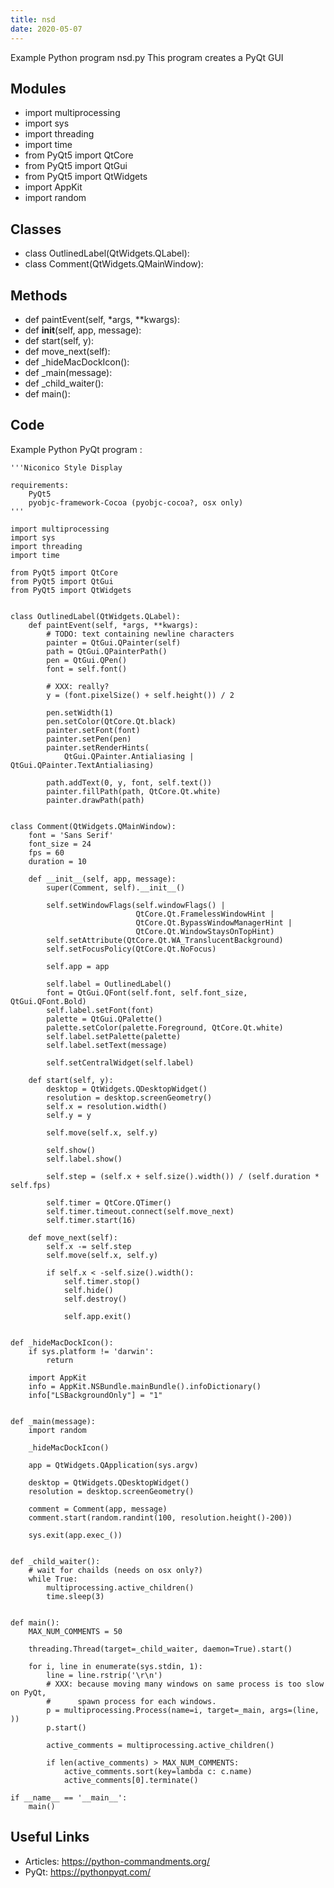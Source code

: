```yaml
---
title: nsd
date: 2020-05-07
---
```

Example Python program nsd.py
This program creates a PyQt GUI

## Modules

* import multiprocessing
* import sys
* import threading
* import time
* from PyQt5 import QtCore
* from PyQt5 import QtGui
* from PyQt5 import QtWidgets
* import AppKit
* import random

## Classes

* class OutlinedLabel(QtWidgets.QLabel):
* class Comment(QtWidgets.QMainWindow):

## Methods

* def paintEvent(self, *args, **kwargs):
* def __init__(self, app, message):
* def start(self, y):
* def move_next(self):
* def _hideMacDockIcon():
* def _main(message):
* def _child_waiter():
* def main():

## Code

Example Python PyQt program :

    '''Niconico Style Display
    
    requirements:
        PyQt5
        pyobjc-framework-Cocoa (pyobjc-cocoa?, osx only)
    '''
    
    import multiprocessing
    import sys
    import threading
    import time
    
    from PyQt5 import QtCore
    from PyQt5 import QtGui
    from PyQt5 import QtWidgets
    
    
    class OutlinedLabel(QtWidgets.QLabel):
        def paintEvent(self, *args, **kwargs):
            # TODO: text containing newline characters
            painter = QtGui.QPainter(self)
            path = QtGui.QPainterPath()
            pen = QtGui.QPen()
            font = self.font()
    
            # XXX: really?
            y = (font.pixelSize() + self.height()) / 2
    
            pen.setWidth(1)
            pen.setColor(QtCore.Qt.black)
            painter.setFont(font)
            painter.setPen(pen)
            painter.setRenderHints(
                QtGui.QPainter.Antialiasing | QtGui.QPainter.TextAntialiasing)
    
            path.addText(0, y, font, self.text())
            painter.fillPath(path, QtCore.Qt.white)
            painter.drawPath(path)
    
    
    class Comment(QtWidgets.QMainWindow):
        font = 'Sans Serif'
        font_size = 24
        fps = 60
        duration = 10
    
        def __init__(self, app, message):
            super(Comment, self).__init__()
    
            self.setWindowFlags(self.windowFlags() |
                                QtCore.Qt.FramelessWindowHint |
                                QtCore.Qt.BypassWindowManagerHint |
                                QtCore.Qt.WindowStaysOnTopHint)
            self.setAttribute(QtCore.Qt.WA_TranslucentBackground)
            self.setFocusPolicy(QtCore.Qt.NoFocus)
    
            self.app = app
    
            self.label = OutlinedLabel()
            font = QtGui.QFont(self.font, self.font_size, QtGui.QFont.Bold)
            self.label.setFont(font)
            palette = QtGui.QPalette()
            palette.setColor(palette.Foreground, QtCore.Qt.white)
            self.label.setPalette(palette)
            self.label.setText(message)
    
            self.setCentralWidget(self.label)
    
        def start(self, y):
            desktop = QtWidgets.QDesktopWidget()
            resolution = desktop.screenGeometry()
            self.x = resolution.width()
            self.y = y
    
            self.move(self.x, self.y)
    
            self.show()
            self.label.show()
    
            self.step = (self.x + self.size().width()) / (self.duration * self.fps)
    
            self.timer = QtCore.QTimer()
            self.timer.timeout.connect(self.move_next)
            self.timer.start(16)
    
        def move_next(self):
            self.x -= self.step
            self.move(self.x, self.y)
    
            if self.x < -self.size().width():
                self.timer.stop()
                self.hide()
                self.destroy()
    
                self.app.exit()
    
    
    def _hideMacDockIcon():
        if sys.platform != 'darwin':
            return
    
        import AppKit
        info = AppKit.NSBundle.mainBundle().infoDictionary()
        info["LSBackgroundOnly"] = "1"
    
    
    def _main(message):
        import random
    
        _hideMacDockIcon()
    
        app = QtWidgets.QApplication(sys.argv)
    
        desktop = QtWidgets.QDesktopWidget()
        resolution = desktop.screenGeometry()
    
        comment = Comment(app, message)
        comment.start(random.randint(100, resolution.height()-200))
    
        sys.exit(app.exec_())
    
    
    def _child_waiter():
        # wait for chailds (needs on osx only?)
        while True:
            multiprocessing.active_children()
            time.sleep(3)
    
    
    def main():
        MAX_NUM_COMMENTS = 50
    
        threading.Thread(target=_child_waiter, daemon=True).start()
    
        for i, line in enumerate(sys.stdin, 1):
            line = line.rstrip('\r\n')
            # XXX: because moving many windows on same process is too slow on PyQt,
            #      spawn process for each windows.
            p = multiprocessing.Process(name=i, target=_main, args=(line, ))
            p.start()
    
            active_comments = multiprocessing.active_children()
    
            if len(active_comments) > MAX_NUM_COMMENTS:
                active_comments.sort(key=lambda c: c.name)
                active_comments[0].terminate()
    
    if __name__ == '__main__':
        main()
    

## Useful Links

- Articles: https://python-commandments.org/
- PyQt: https://pythonpyqt.com/
